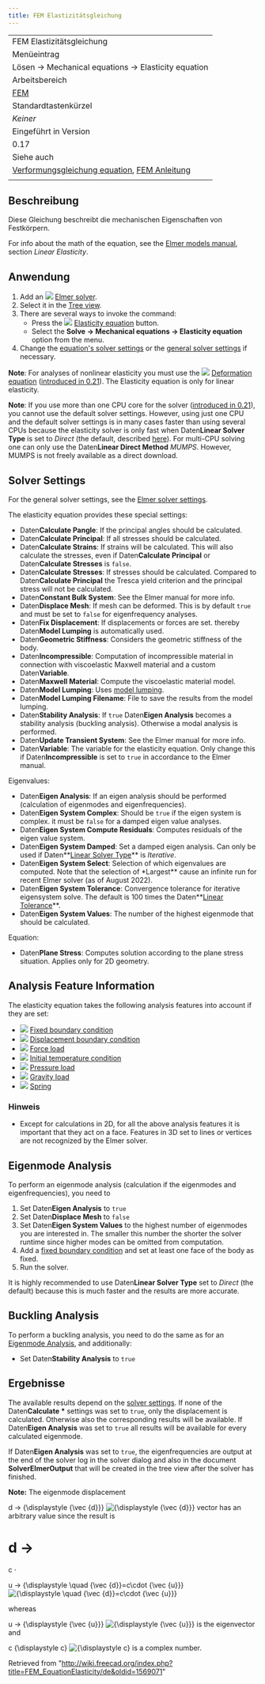 ```yaml
---
title: FEM Elastizitätsgleichung
---
```


|                                                                                                                                                |
| ---------------------------------------------------------------------------------------------------------------------------------------------- |
| FEM Elastizitätsgleichung                                                                                                                      |
| Menüeintrag                                                                                                                                    |
| Lösen → Mechanical equations → Elasticity equation                                                                                             |
| Arbeitsbereich                                                                                                                                 |
| [FEM](/FEM_Workbench/de "FEM Workbench/de")                                                                                                    |
| Standardtastenkürzel                                                                                                                           |
| _Keiner_                                                                                                                                       |
| Eingeführt in Version                                                                                                                          |
| 0.17                                                                                                                                           |
| Siehe auch                                                                                                                                     |
| [Verformungsgleichung equation](/FEM_EquationDeformation/de "FEM EquationDeformation/de"), [FEM Anleitung](/FEM_tutorial/de "FEM tutorial/de") |
|                                                                                                                                                |

## Beschreibung

Diese Gleichung beschreibt die mechanischen Eigenschaften von Festkörpern.

For info about the math of the equation, see the [Elmer models manual](http://www.elmerfem.org/blog/documentation/), section _Linear Elasticity_.

## Anwendung

1. Add an ![](/images/FEM_SolverElmer.svg) [Elmer solver](/FEM_SolverElmer#Equations "FEM SolverElmer").
2. Select it in the [Tree view](/Tree_view "Tree view").
3. There are several ways to invoke the command:
   - Press the ![](/images/FEM_EquationElasticity.svg) [Elasticity equation](/FEM_EquationElasticity "FEM EquationElasticity") button.
   - Select the **Solve → Mechanical equations → Elasticity equation** option from the menu.
4. Change the [equation's solver settings](#Solver_Settings) or the [general solver settings](/FEM_SolverElmer_SolverSettings "FEM SolverElmer SolverSettings") if necessary.

**Note**: For analyses of nonlinear elasticity you must use the ![](/images/FEM_EquationDeformation.svg) [Deformation equation](/FEM_EquationDeformation "FEM EquationDeformation") ([introduced in 0.21](/Release_notes_0.21 "Release notes 0.21")). The Elasticity equation is only for linear elasticity.

**Note**: If you use more than one CPU core for the solver ([introduced in 0.21](/Release_notes_0.21 "Release notes 0.21")), you cannot use the default solver settings. However, using just one CPU and the default solver settings is in many cases faster than using several CPUs because the elasticity solver is only fast when Daten**Linear Solver Type** is set to _Direct_ (the default, described [here](/FEM_SolverElmer_SolverSettings#Linear_System "FEM SolverElmer SolverSettings")). For multi-CPU solving one can only use the Daten**Linear Direct Method** _MUMPS_. However, MUMPS is not freely available as a direct download.

## Solver Settings

For the general solver settings, see the [Elmer solver settings](/FEM_SolverElmer_SolverSettings "FEM SolverElmer SolverSettings").

The elasticity equation provides these special settings:

- Daten**Calculate Pangle**: If the principal angles should be calculated.
- Daten**Calculate Principal**: If all stresses should be calculated.
- Daten**Calculate Strains**: If strains will be calculated. This will also calculate the stresses, even if Daten**Calculate Principal** or Daten**Calculate Stresses** is `false`.
- Daten**Calculate Stresses**: If stresses should be calculated. Compared to Daten**Calculate Principal** the Tresca yield criterion and the principal stress will not be calculated.
- Daten**Constant Bulk System**: See the Elmer manual for more info.
- Daten**Displace Mesh**: If mesh can be deformed. This is by default `true` and must be set to `false` for eigenfrequency analyses.
- Daten**Fix Displacement**: If displacements or forces are set. thereby Daten**Model Lumping** is automatically used.
- Daten**Geometric Stiffness**: Considers the geometric stiffness of the body.
- Daten**Incompressible**: Computation of incompressible material in connection with viscoelastic Maxwell material and a custom Daten**Variable**.
- Daten**Maxwell Material**: Compute the viscoelastic material model.
- Daten**Model Lumping**: Uses [model lumping](https://en.wikipedia.org/wiki/Lumped-element_model).
- Daten**Model Lumping Filename**: File to save the results from the model lumping.
- Daten**Stability Analysis**: If `true` Daten**Eigen Analysis** becomes a stability analysis (buckling analysis). Otherwise a modal analysis is performed.
- Daten**Update Transient System**: See the Elmer manual for more info.
- Daten**Variable**: The variable for the elasticity equation. Only change this if Daten**Incompressible** is set to `true` in accordance to the Elmer manual.

Eigenvalues:

- Daten**Eigen Analysis**: If an eigen analysis should be performed (calculation of eigenmodes and eigenfrequencies).
- Daten**Eigen System Complex**: Should be `true` if the eigen system is complex. it must be `false` for a damped eigen value analyses.
- Daten**Eigen System Compute Residuals**: Computes residuals of the eigen value system.
- Daten**Eigen System Damped**: Set a damped eigen analysis. Can only be used if Daten**[Linear Solver Type](/FEM_SolverElmer_SolverSettings#Linear_System "FEM SolverElmer SolverSettings")** is _Iterative_.
- Daten**Eigen System Select**: Selection of which eigenvalues are computed. Note that the selection of \*Largest\*\* cause an infinite run for recent Elmer solver (as of August 2022).
- Daten**Eigen System Tolerance**: Convergence tolerance for iterative eigensystem solve. The default is 100 times the Daten**[Linear Tolerance](/FEM_SolverElmer_SolverSettings#Linear_System "FEM SolverElmer SolverSettings")**.
- Daten**Eigen System Values**: The number of the highest eigenmode that should be calculated.

Equation:

- Daten**Plane Stress**: Computes solution according to the plane stress situation. Applies only for 2D geometry.

## Analysis Feature Information

The elasticity equation takes the following analysis features into account if they are set:

- ![](/images/FEM_ConstraintFixed.svg) [Fixed boundary condition](/FEM_ConstraintFixed "FEM ConstraintFixed")
- ![](/images/FEM_ConstraintDisplacement.svg) [Displacement boundary condition](/FEM_ConstraintDisplacement "FEM ConstraintDisplacement")
- ![](/images/FEM_ConstraintForce.svg) [Force load](/FEM_ConstraintForce "FEM ConstraintForce")
- ![](/images/FEM_ConstraintInitialTemperature.svg) [Initial temperature condition](/FEM_ConstraintInitialTemperature "FEM ConstraintInitialTemperature")
- ![](/images/FEM_ConstraintPressure.svg) [Pressure load](/FEM_ConstraintPressure "FEM ConstraintPressure")
- ![](/images/FEM_ConstraintSelfWeight.svg) [Gravity load](/FEM_ConstraintSelfWeight "FEM ConstraintSelfWeight")
- ![](/images/FEM_ConstraintSpring.svg) [Spring](/FEM_ConstraintSpring "FEM ConstraintSpring")

### Hinweis

- Except for calculations in 2D, for all the above analysis features it is important that they act on a face. Features in 3D set to lines or vertices are not recognized by the Elmer solver.

## Eigenmode Analysis

To perform an eigenmode analysis (calculation if the eigenmodes and eigenfrequencies), you need to

1. Set Daten**Eigen Analysis** to `true`
2. Set Daten**Displace Mesh** to `false`
3. Set Daten**Eigen System Values** to the highest number of eigenmodes you are interested in. The smaller this number the shorter the solver runtime since higher modes can be omitted from computation.
4. Add a [fixed boundary condition](/FEM_ConstraintFixed "FEM ConstraintFixed") and set at least one face of the body as fixed.
5. Run the solver.

It is highly recommended to use Daten**Linear Solver Type** set to _Direct_ (the default) because this is much faster and the results are more accurate.

## Buckling Analysis

To perform a buckling analysis, you need to do the same as for an [Eigenmode Analysis](#Eigenmode_Analysis), and additionally:

- Set Daten**Stability Analysis** to `true`

## Ergebnisse

The available results depend on the [solver settings](#Solver_Settings). If none of the Daten**Calculate \*** settings was set to `true`, only the displacement is calculated. Otherwise also the corresponding results will be available. If Daten**Eigen Analysis** was set to `true` all results will be available for every calculated eigenmode.

If Daten**Eigen Analysis** was set to `true`, the eigenfrequencies are output at the end of the solver log in the solver dialog and also in the document **SolverElmerOutput** that will be created in the tree view after the solver has finished.

**Note:** The eigenmode displacement

d
→
{\displaystyle {\vec {d}}}
![{\displaystyle {\vec {d}}}](https://wikimedia.org/api/rest_v1/media/math/render/svg/3e1eb48ef8121a782f64c8453fa6f80a9ca26e2e) vector has an arbitrary value since the result is

d
→
=
c
⋅

u
→
{\displaystyle \quad {\vec {d}}=c\cdot {\vec {u}}}
![{\displaystyle \quad {\vec {d}}=c\cdot {\vec {u}}}](https://wikimedia.org/api/rest_v1/media/math/render/svg/f1be0746f478e825c4e54a17871405caccf6b694)

whereas

u
→
{\displaystyle {\vec {u}}}
![{\displaystyle {\vec {u}}}](https://wikimedia.org/api/rest_v1/media/math/render/svg/89c41e9cf70c5e5b56e2128a136985a75f90ba43) is the eigenvector and

c
{\displaystyle c}
![{\displaystyle c}](https://wikimedia.org/api/rest_v1/media/math/render/svg/86a67b81c2de995bd608d5b2df50cd8cd7d92455) is a complex number.

Retrieved from "<http://wiki.freecad.org/index.php?title=FEM_EquationElasticity/de&oldid=1569071>"
